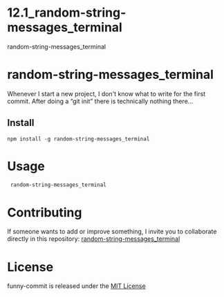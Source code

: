 # 12.1_random-string-messages_terminal
random-string-messages_terminal


# random-string-messages_terminal

Whenever I start a new project, I don't know what to write for the first commit. After doing a “git init” there is technically nothing there...

## Install

```npm
npm install -g random-string-messages_terminal
```

# Usage

```bash
 random-string-messages_terminal
```

# Contributing

If someone wants to add or improve something, I invite you to collaborate directly in this repository: [random-string-messages_terminal](https://github.com/gndx/random-string-messages_terminal)

# License

funny-commit is released under the [MIT License](https://opensource.org/licenses/MIT)